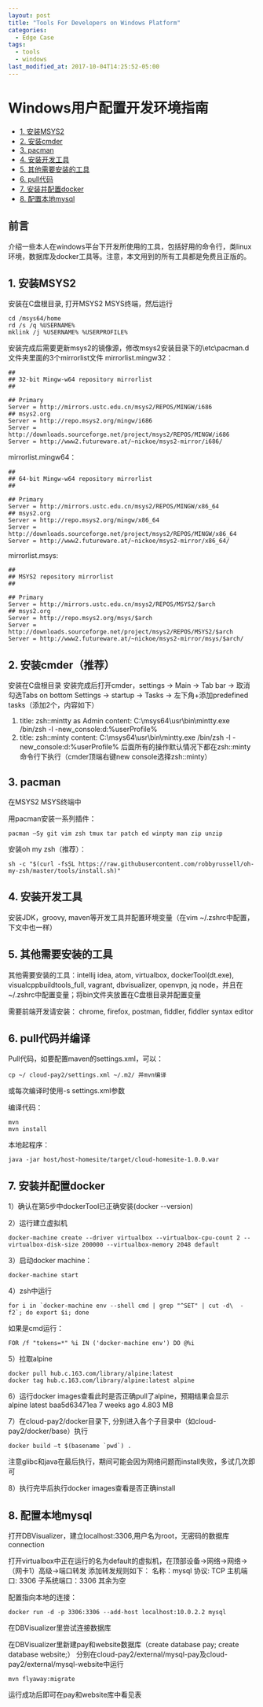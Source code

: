```yaml
---
layout: post
title: "Tools For Developers on Windows Platform"
categories:
  - Edge Case
tags:
  - tools
  - windows
last_modified_at: 2017-10-04T14:25:52-05:00
---
```


Windows用户配置开发环境指南
===========


- [1. 安装MSYS2](#2-安装MSYS2)
- [2. 安装cmder](#3-安装cmder)
- [3. pacman](#4-pacman)
- [4. 安装开发工具](#5-安装开发工具)
- [5. 其他需要安装的工具](#6-其他需要安装的工具)
- [6. pull代码](#7-pull代码)
- [7. 安装并配置docker](#8-安装并配置docker)
- [8. 配置本地mysql](#9-配置本地mysql)

## 前言
介绍一些本人在windows平台下开发所使用的工具，包括好用的命令行，类linux环境，数据库及docker工具等。注意，本文用到的所有工具都是免费且正版的。

## 1. 安装MSYS2
安装在C盘根目录, 打开MSYS2 MSYS终端，然后运行
```
cd /msys64/home
rd /s /q %USERNAME%
mklink /j %USERNAME% %USERPROFILE%
```
安装完成后需要更新msys2的镜像源，修改msys2安装目录下的\etc\pacman.d文件夹里面的3个mirrorlist文件
mirrorlist.mingw32：
```
##
## 32-bit Mingw-w64 repository mirrorlist
##

## Primary
Server = http://mirrors.ustc.edu.cn/msys2/REPOS/MINGW/i686
## msys2.org
Server = http://repo.msys2.org/mingw/i686
Server = http://downloads.sourceforge.net/project/msys2/REPOS/MINGW/i686
Server = http://www2.futureware.at/~nickoe/msys2-mirror/i686/
```
mirrorlist.mingw64：
```
##
## 64-bit Mingw-w64 repository mirrorlist
##

## Primary
Server = http://mirrors.ustc.edu.cn/msys2/REPOS/MINGW/x86_64
## msys2.org
Server = http://repo.msys2.org/mingw/x86_64
Server = http://downloads.sourceforge.net/project/msys2/REPOS/MINGW/x86_64
Server = http://www2.futureware.at/~nickoe/msys2-mirror/x86_64/
```
mirrorlist.msys:
```
##
## MSYS2 repository mirrorlist
##

## Primary
Server = http://mirrors.ustc.edu.cn/msys2/REPOS/MSYS2/$arch
## msys2.org
Server = http://repo.msys2.org/msys/$arch
Server = http://downloads.sourceforge.net/project/msys2/REPOS/MSYS2/$arch
Server = http://www2.futureware.at/~nickoe/msys2-mirror/msys/$arch/
```

## 2. 安装cmder（推荐）
安装在C盘根目录
安装完成后打开cmder，settings -> Main -> Tab bar -> 取消勾选Tabs on bottom
Settings -> startup -> Tasks -> 左下角+添加predefined tasks（添加2个，内容如下）
1)	title: zsh::mintty as Admin
content: C:\msys64\usr\bin\mintty.exe /bin/zsh -l -new_console:d:%userProfile%
2)	title: zsh::minty
content: C:\msys64\usr\bin\mintty.exe /bin/zsh -l -new_console:d:%userProfile%
后面所有的操作默认情况下都在zsh::minty命令行下执行（cmder顶端右键new console选择zsh::minty）

## 3. pacman
在MSYS2 MSYS终端中

用pacman安装一系列插件：
```
pacman –Sy git vim zsh tmux tar patch ed winpty man zip unzip
```

安装oh my zsh（推荐）：
```
sh -c "$(curl -fsSL https://raw.githubusercontent.com/robbyrussell/oh-my-zsh/master/tools/install.sh)"
```

## 4. 安装开发工具
安装JDK，groovy, maven等开发工具并配置环境变量（在vim ~/.zshrc中配置，下文中也一样）

## 5. 其他需要安装的工具
其他需要安装的工具：intellij idea, atom, virtualbox, dockerTool(dt.exe), visualcppbuildtools_full, vagrant, dbvisualizer, openvpn, jq node，并且在~/.zshrc中配置变量；将bin文件夹放置在C盘根目录并配置变量

需要前端开发请安装：
chrome, firefox, postman, fiddler, fiddler syntax editor

## 6. pull代码并编译
Pull代码，如要配置maven的settings.xml，可以：
```
cp ~/ cloud-pay2/settings.xml ~/.m2/ 并mvn编译
```
或每次编译时使用-s settings.xml参数

编译代码：
```
mvn
mvn install
```
本地起程序：
```
java -jar host/host-homesite/target/cloud-homesite-1.0.0.war
```

## 7. 安装并配置docker
1）确认在第5步中dockerTool已正确安装(docker --version)

2）运行建立虚拟机
```
docker-machine create --driver virtualbox --virtualbox-cpu-count 2 --virtualbox-disk-size 200000 --virtualbox-memory 2048 default
```
3）启动docker machine：
```
docker-machine start
```
4）zsh中运行
```
for i in `docker-machine env --shell cmd | grep "^SET" | cut -d\  -f2`; do export $i; done
```
如果是cmd运行：
```
FOR /f "tokens=*" %i IN ('docker-machine env') DO @%i
```
5）拉取alpine
```
docker pull hub.c.163.com/library/alpine:latest
docker tag hub.c.163.com/library/alpine:latest alpine
```
6）运行docker images查看此时是否正确pull了alpine，预期结果会显示    
alpine                         latest              baa5d63471ea        7 weeks ago         4.803 MB

7）在cloud-pay2/docker目录下, 分别进入各个子目录中（如cloud-pay2/docker/base）执行
```
docker build –t $(basename `pwd`) .
```
注意glibc和java在最后执行，期间可能会因为网络问题而install失败，多试几次即可

8）执行完毕后执行docker images查看是否正确install

## 8. 配置本地mysql

打开DBVisualizer，建立localhost:3306,用户名为root，无密码的数据库connection

打开virtualbox中正在运行的名为default的虚拟机，在顶部设备->网络->网络->（网卡1）高级->端口转发
添加转发规则如下：
名称：mysql     协议: TCP      主机端口: 3306    子系统端口：3306 其余为空

配置指向本地的连接：
```
docker run -d -p 3306:3306 --add-host localhost:10.0.2.2 mysql
```
在DBVisualizer里尝试连接数据库

在DBVisualizer里新建pay和website数据库（create database pay; create database website;）
分别在cloud-pay2/external/mysql-pay及cloud-pay2/external/mysql-website中运行
```
mvn flyaway:migrate
```
运行成功后即可在pay和website库中看见表
